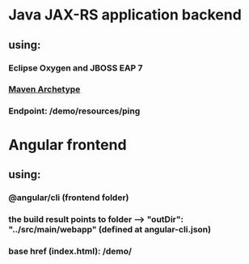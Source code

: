 # Java JAX-RS application backend

## using:

### Eclipse Oxygen and JBOSS EAP 7
### [Maven Archetype](http://search.maven.org/#search%7Cga%7C1%7Ca%3A%22javaee8-essentials-archetype%22)
### Endpoint: /demo/resources/ping

# Angular frontend

## using:

### @angular/cli (frontend folder)
### the build result points to folder --> "outDir": "../src/main/webapp" (defined at angular-cli.json)
### base href (index.html): /demo/
